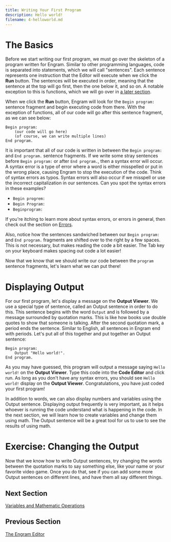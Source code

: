 ```yaml
---
title: Writing Your First Program
description: Hello world!
filename: 4-helloworld.md
---
```


# The Basics
Before we start writing our first program, we must go over the skeleton of a program written for Engram. Similar to other programming languages, code is separated into statements, which we will call "sentences". Each sentence represents one instruction that the Editor will execute when we click the **Run** button. The sentences will be executed in order, meaning that the sentence at the top will go first, then the one below it, and so on. A notable exception to this is functions, which we will go over in [a later section](8-functions.md).

When we click the **Run** button, Engram will look for the `Begin program:` sentence fragment and begin executing code from there. With the exception of functions, all of our code will go after this sentence fragment, as we can see below:
```
Begin program:
	(our code will go here)
	(of course, we can write multiple lines)
End program.
```
It is important that all of our code is written in between the `Begin program:` and `End program.` sentence fragments. If we write some stray sentences before `Begin program:` or after `End program.`, then a syntax error will occur. A syntax error is a type of error where a word is either misspelled or put in the wrong place, causing Engram to stop the execution of the code. Think of syntax errors as typos. Syntax errors will also occur if we misspell or use the incorrect capitalization in our sentences. Can you spot the syntax errors in these examples?
- `Begin progrem:`
- `Begin Program:`
- `Beginprogram:`

If you're itching to learn more about syntax errors, or errors in general, then check out the section on [Errors](9-errors.md).

Also, notice how the sentences sandwiched between our `Begin program:` and `End program.` fragments are shifted over to the right by a few spaces. This is not necessary, but makes reading the code a bit easier. The Tab key on your keyboard makes spacing out code a lot easier!

Now that we know that we should write our code between the `program` sentence fragments, let's learn what we can put there!

# Displaying Output
For our first program, let's display a message on the **Output Viewer**. We use a special type of sentence, called an Output sentence in order to do this. This sentence begins with the word `Output` and is followed by a message surrounded by quotation marks. This is like how books use double quotes to show that someone is talking. After the second quotation mark, a period ends the sentence. Similar to English, all sentences in Engram end with periods. Let's put all of this together and put together an Output sentence:
```
Begin program:
	Output "Hello world!".
End program.
```
As you may have guessed, this program will output a message saying `Hello world!` on the **Output Viewer**. Type this code into the **Code Editor** and click run. As long as you don't have any syntax errors, you should see `Hello world!` display on the **Output Viewer**. Congratulations, you have just coded your first program!

In addition to words, we can also display numbers and variables using the Output sentence. Displaying output frequently is very important, as it helps whoever is running the code understand what is happening in the code. In the next section, we will learn how to create variables and change them using math. The Output sentence will be a great tool for us to use to see the results of using math.

# Exercise: Changing the Output
Now that we know how to write Output sentences, try changing the words between the quotation marks to say something else, like your name or your favorite video game. Once you do that, see if you can add some more Output sentences on different lines, and have them all say different things.

## Next Section
[Variables and Mathematic Operations](5-variables.md)

## Previous Section
[The Engram Editor](3-editor.md)

